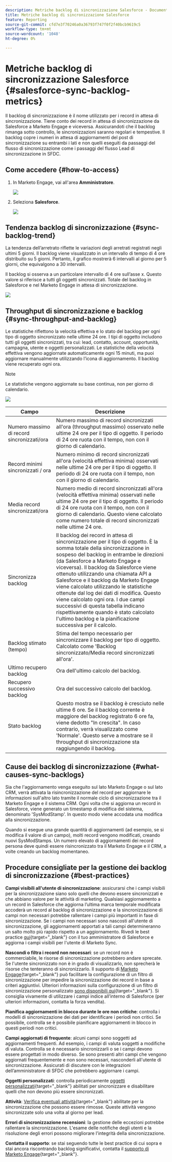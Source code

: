 ```yaml
---
description: Metriche backlog di sincronizzazione Salesforce - Documentazione Marketo - Documentazione del prodotto
title: Metriche backlog di sincronizzazione Salesforce
feature: Reporting
source-git-commit: cfd7e3f70246a0a36793f747f0f2f40bcb9619c5
workflow-type: tm+mt
source-wordcount: '1048'
ht-degree: 0%

---
```


# Metriche backlog di sincronizzazione Salesforce  {#salesforce-sync-backlog-metrics}

Il backlog di sincronizzazione è il nome utilizzato per i record in attesa di sincronizzazione. Tiene conto dei record in attesa di sincronizzazione da Salesforce a Marketo Engage e viceversa. Assicurandoti che il backlog rimanga sotto controllo, le sincronizzazioni saranno regolari e tempestive. Il backlog copre i numeri in attesa di aggiornamenti del post di sincronizzazione su entrambi i lati e non quelli eseguiti da passaggi del flusso di sincronizzazione come i passaggi del flusso Lead di sincronizzazione in SFDC.

## Come accedere {#how-to-access}

1. In Marketo Engage, vai all&#39;area **Amministratore**.

   ![](assets/salesforce-sync-backlog-metrics-1.png)

1. Seleziona **Salesforce**.

   ![](assets/salesforce-sync-backlog-metrics-2.png)

## Tendenza backlog di sincronizzazione {#sync-backlog-trend}

La tendenza dell’arretrato riflette le variazioni degli arretrati registrati negli ultimi 5 giorni. Il backlog viene visualizzato in un intervallo di tempo di 4 ore distribuito su 5 giorni. Pertanto, il grafico mostrerà 6 intervalli al giorno per 5 giorni, che equivalgono a 30 intervalli.

Il backlog si osserva a un particolare intervallo di 4 ore sull’asse x. Questo valore si riferisce a tutti gli oggetti sincronizzati. Totale del backlog in Salesforce e nel Marketo Engage in attesa di sincronizzazione.

![](assets/salesforce-sync-backlog-metrics-3.png)

## Throughput di sincronizzazione e backlog {#sync-throughput-and-backlog}

Le statistiche riflettono la velocità effettiva e lo stato del backlog per ogni tipo di oggetto sincronizzato nelle ultime 24 ore. I tipi di oggetto includono tutti gli oggetti sincronizzati, tra cui: lead, contatto, account, opportunità, campagna, utente e oggetti personalizzati. Le statistiche della velocità effettiva vengono aggiornate automaticamente ogni 15 minuti, ma puoi aggiornare manualmente utilizzando l’icona di aggiornamento. Il backlog viene recuperato ogni ora.

>[!NOTE]
>
>Le statistiche vengono aggiornate su base continua, non per giorno di calendario.

![](assets/salesforce-sync-backlog-metrics-4.png)

<table><thead>
  <tr>
    <th>Campo</th>
    <th>Descrizione</th>
  </tr></thead>
<tbody>
  <tr>
    <td>Numero massimo di record sincronizzati/ora</td>
    <td>Numero massimo di record sincronizzati all'ora (throughput massimo) osservato nelle ultime 24 ore per il tipo di oggetto. Il periodo di 24 ore ruota con il tempo, non con il giorno di calendario.</td>
  </tr>
  <tr>
    <td>Record minimi sincronizzati / ora</td>
    <td>Numero minimo di record sincronizzati all'ora (velocità effettiva minima) osservati nelle ultime 24 ore per il tipo di oggetto. Il periodo di 24 ore ruota con il tempo, non con il giorno di calendario.</td>
  </tr>
  <tr>
    <td>Media record sincronizzati/ora</td>
    <td>Numero medio di record sincronizzati all'ora (velocità effettiva minima) osservati nelle ultime 24 ore per il tipo di oggetto. Il periodo di 24 ore ruota con il tempo, non con il giorno di calendario. Questo viene calcolato come numero totale di record sincronizzati nelle ultime 24 ore.</td>
  </tr>
  <tr>
    <td>Sincronizza backlog</td>
    <td>Il backlog dei record in attesa di sincronizzazione per il tipo di oggetto. È la somma totale della sincronizzazione in sospeso del backlog in entrambe le direzioni (da Salesforce a Marketo Engage e viceversa). Il backlog da Salesforce viene ottenuto utilizzando una chiamata API a Salesforce e il backlog da Marketo Engage viene calcolato utilizzando le statistiche ottenute dal log dei dati di modifica. Questo viene calcolato ogni ora. I due campi successivi di questa tabella indicano rispettivamente quando è stato calcolato l'ultimo backlog e la pianificazione successiva per il calcolo.</td>
  </tr>
  <tr>
    <td>Backlog stimato (tempo)</td>
    <td>Stima del tempo necessario per sincronizzare il backlog per tipo di oggetto. Calcolato come 'Backlog sincronizzato/Media record sincronizzati all'ora'.</td>
  </tr>
  <tr>
    <td>Ultimo recupero backlog</td>
    <td>Ora dell'ultimo calcolo del backlog.</td>
  </tr>
  <tr>
    <td>Recupero successivo backlog</td>
    <td>Ora del successivo calcolo del backlog.</td>
  </tr>
  <tr>
    <td>Stato backlog</td>
    <td>Questo mostra se il backlog è cresciuto nelle ultime 6 ore. Se il backlog corrente è maggiore del backlog registrato 6 ore fa, viene dedotto "In crescita". In caso contrario, verrà visualizzato come 'Normale'. Questo serve a mostrare se il throughput di sincronizzazione sta raggiungendo il backlog.</td>
  </tr>
</tbody></table>

## Cause dei backlog di sincronizzazione {#what-causes-sync-backlogs}

Sia che l&#39;aggiornamento venga eseguito sul lato Marketo Engage o sul lato CRM, verrà attivata la risincronizzazione del record per aggiornare le informazioni sull&#39;altro lato tramite il normale ciclo di sincronizzazione tra il Marketo Engage e il sistema CRM. Ogni volta che si aggiorna un record in Salesforce, viene generato un timestamp di modifica del sistema, denominato &#39;SysModStamp&#39;. In questo modo viene accodata una modifica alla sincronizzazione.

Quando si esegue una grande quantità di aggiornamenti (ad esempio, se si modifica il valore di un campo), molti record vengono modificati, creando nuovi SysModStamps. Un numero elevato di aggiornamenti dei record persona deve quindi essere risincronizzato tra il Marketo Engage e il CRM, a volte creando un backlog momentaneo.

## Procedure consigliate per la gestione dei backlog di sincronizzazione {#best-practices}

**Campi visibili all&#39;utente di sincronizzazione**: assicurarsi che i campi visibili per la sincronizzazione siano solo quelli che devono essere sincronizzati e che abbiano valore per le attività di marketing. Qualsiasi aggiornamento a un record in Salesforce che aggiorna l’ultima marca temporale modificata accoderà un record al backlog di sincronizzazione e la sincronizzazione di campi non necessari potrebbe rallentare i campi più importanti in fase di sincronizzazione. Se i campi non necessari sono nascosti all&#39;utente di sincronizzazione, gli aggiornamenti apportati a tali campi determineranno un salto molto più rapido rispetto a un aggiornamento. Rivedi le best practice [qui](https://nation.marketo.com/t5/marketo-whisperer-blogs/best-practices-for-determining-which-fields-to-sync-with-marketo/ba-p/247449){target="_blank"} con il tuo amministratore di Salesforce e aggiorna i campi visibili per l&#39;utente di Marketo Sync.

**Nascondi o filtra i record non necessari**: se un record non è commerciabile, le risorse di sincronizzazione potrebbero andare sprecate. Se l&#39;utente sincronizzato non è in grado di visualizzarlo, non sprecherà le risorse che tenteranno di sincronizzarlo. Il supporto di [Marketo Engage](https://nation.marketo.com/t5/support/ct-p/Support#_blank){target="_blank"} può facilitare la configurazione di un filtro di sincronizzazione per impedire la sincronizzazione dei record in base a criteri aggiuntivi. Ulteriori informazioni sulla configurazione di un filtro di sincronizzazione personalizzato [sono disponibili qui](https://nation.marketo.com/t5/product-blogs/instructions-for-creating-a-custom-sync-rule/ba-p/242758){target="_blank"}. Si consiglia vivamente di utilizzare i campi indice all’interno di Salesforce (per ulteriori informazioni, contatta la forza vendita).

**Pianifica aggiornamenti in blocco durante le ore non critiche**: controlla i modelli di sincronizzazione dei dati per identificare i periodi non critici. Se possibile, controlla se è possibile pianificare aggiornamenti in blocco in questi periodi non critici.

**Campi aggiornati di frequente**: alcuni campi sono soggetti ad aggiornamenti frequenti. Ad esempio, i campi di valuta soggetti a modifiche di valuta. Controlla se è necessario sincronizzarli o se i campi devono essere progettati in modo diverso. Se sono presenti altri campi che vengono aggiornati frequentemente e non sono necessari, nasconderli all&#39;utente di sincronizzazione. Assicurati di discutere con le integrazioni dell’amministratore di SFDC che potrebbero aggiornare i campi.

**Oggetti personalizzati**: controlla periodicamente [oggetti personalizzati](https://experienceleague.adobe.com/en/docs/marketo/using/product-docs/crm-sync/salesforce-sync/sfdc-sync-details/sfdc-sync-custom-object-sync){target="_blank"} abilitati per sincronizzare e disabilitare quelli che non devono più essere sincronizzati.

**Attività**: [Verifica eventuali attività](https://experienceleague.adobe.com/en/docs/marketo/using/product-docs/crm-sync/salesforce-sync/setup/optional-steps/customize-activities-sync){target="_blank"} abilitate per la sincronizzazione che possono essere rimosse.  Queste attività vengono sincronizzate solo una volta al giorno per lead.

**Errori di sincronizzazione recensioni**: la gestione delle eccezioni potrebbe rallentare la sincronizzazione. L&#39;esame delle notifiche degli utenti e la risoluzione degli errori possono migliorare l&#39;integrità della sincronizzazione.

**Contatta il supporto**: se stai seguendo tutte le best practice di cui sopra e stai ancora riscontrando backlog significativi, contatta il [supporto di Marketo Engage](https://nation.marketo.com/t5/support/ct-p/Support#_blank){target="_blank"}.
